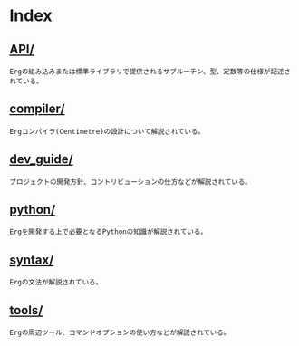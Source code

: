 # Index


## [API/](./API/index.md)

    Ergの組み込みまたは標準ライブラリで提供されるサブルーチン、型、定数等の仕様が記述されている。

## [compiler/](./compiler/index.md)

    Ergコンパイラ(Centimetre)の設計について解説されている。

## [dev_guide/](./dev_guide/index.md)

    プロジェクトの開発方針、コントリビューションの仕方などが解説されている。

## [python/](./python/index.md)

    Ergを開発する上で必要となるPythonの知識が解説されている。

## [syntax/](./syntax/00_basic.md)

    Ergの文法が解説されている。

## [tools/](./tools/index.md)

    Ergの周辺ツール、コマンドオプションの使い方などが解説されている。
